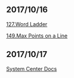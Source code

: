 ## 2017/10/16

[127.Word Ladder](https://leetcode.com/problems/word-ladder/description/)

[149.Max Points on a Line](https://leetcode.com/problems/max-points-on-a-line/description/)

## 2017/10/17

[System Center Docs](https://docs.microsoft.com/zh-cn/system-center/#pivot=components&panel=components-all)




















